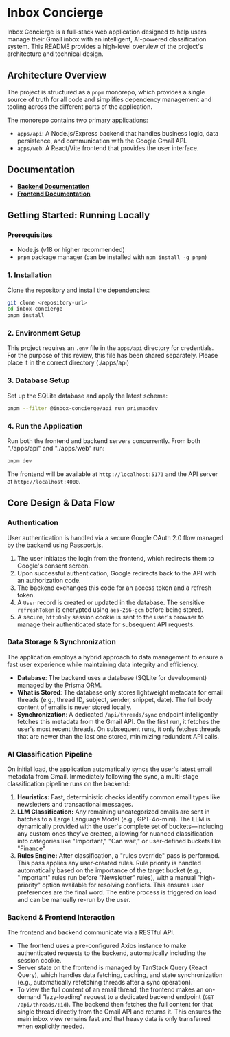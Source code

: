 # Inbox Concierge

Inbox Concierge is a full-stack web application designed to help users manage their Gmail inbox with an intelligent, AI-powered classification system. This README provides a high-level overview of the project's architecture and technical design.

## Architecture Overview

The project is structured as a `pnpm` monorepo, which provides a single source of truth for all code and simplifies dependency management and tooling across the different parts of the application.

The monorepo contains two primary applications:

- `apps/api`: A Node.js/Express backend that handles business logic, data persistence, and communication with the Google Gmail API.
- `apps/web`: A React/Vite frontend that provides the user interface.

## Documentation

- **[Backend Documentation](./apps/api/README.md)**
- **[Frontend Documentation](./apps/web/README.md)**

## Getting Started: Running Locally

### Prerequisites

- Node.js (v18 or higher recommended)
- `pnpm` package manager (can be installed with `npm install -g pnpm`)

### 1. Installation

Clone the repository and install the dependencies:

```sh
git clone <repository-url>
cd inbox-concierge
pnpm install
```

### 2. Environment Setup

This project requires an `.env` file in the `apps/api` directory for credentials. For the purpose of this review, this file has been shared separately. Please place it in the correct directory (./apps/api)

### 3. Database Setup

Set up the SQLite database and apply the latest schema:

```sh
pnpm --filter @inbox-concierge/api run prisma:dev
```

### 4. Run the Application

Run both the frontend and backend servers concurrently. From both "./apps/api" and "./apps/web" run:

```sh
pnpm dev
```

The frontend will be available at `http://localhost:5173` and the API server at `http://localhost:4000`.

## Core Design & Data Flow

### Authentication

User authentication is handled via a secure Google OAuth 2.0 flow managed by the backend using Passport.js.

1.  The user initiates the login from the frontend, which redirects them to Google's consent screen.
2.  Upon successful authentication, Google redirects back to the API with an authorization code.
3.  The backend exchanges this code for an access token and a refresh token.
4.  A `User` record is created or updated in the database. The sensitive `refreshToken` is encrypted using `aes-256-gcm` before being stored.
5.  A secure, `httpOnly` session cookie is sent to the user's browser to manage their authenticated state for subsequent API requests.

### Data Storage & Synchronization

The application employs a hybrid approach to data management to ensure a fast user experience while maintaining data integrity and efficiency.

- **Database**: The backend uses a database (SQLite for development) managed by the Prisma ORM.
- **What is Stored**: The database only stores lightweight metadata for email threads (e.g., thread ID, subject, sender, snippet, date). The full body content of emails is never stored locally.
- **Synchronization**: A dedicated `/api/threads/sync` endpoint intelligently fetches this metadata from the Gmail API. On the first run, it fetches the user's most recent threads. On subsequent runs, it only fetches threads that are newer than the last one stored, minimizing redundant API calls.

### AI Classification Pipeline

On initial load, the application automatically syncs the user's latest email metadata from Gmail. Immediately following the sync, a multi-stage classification pipeline runs on the backend:

1.  **Heuristics:** Fast, deterministic checks identify common email types like newsletters and transactional messages.
2.  **LLM Classification:** Any remaining uncategorized emails are sent in batches to a Large Language Model (e.g., GPT-4o-mini). The LLM is dynamically provided with the user's complete set of buckets—including any custom ones they've created, allowing for nuanced classification into categories like "Important," "Can wait," or user-defined buckets like "Finance"
3.  **Rules Engine:** After classification, a "rules override" pass is performed. This pass applies any user-created rules. Rule priority is handled automatically based on the importance of the target bucket (e.g., "Important" rules run before "Newsletter" rules), with a manual "high-priority" option available for resolving conflicts. This ensures user preferences are the final word. The entire process is triggered on load and can be manually re-run by the user.

### Backend & Frontend Interaction

The frontend and backend communicate via a RESTful API.

- The frontend uses a pre-configured Axios instance to make authenticated requests to the backend, automatically including the session cookie.
- Server state on the frontend is managed by TanStack Query (React Query), which handles data fetching, caching, and state synchronization (e.g., automatically refetching threads after a sync operation).
- To view the full content of an email thread, the frontend makes an on-demand "lazy-loading" request to a dedicated backend endpoint (`GET /api/threads/:id`). The backend then fetches the full content for that single thread directly from the Gmail API and returns it. This ensures the main inbox view remains fast and that heavy data is only transferred when explicitly needed.

